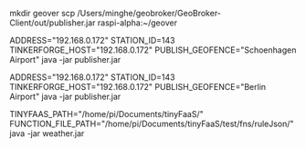 mkdir geover
scp /Users/minghe/geobroker/GeoBroker-Client/out/publisher.jar raspi-alpha:~/geover

ADDRESS="192.168.0.172" STATION_ID=143 TINKERFORGE_HOST="192.168.0.172" PUBLISH_GEOFENCE="Schoenhagen Airport" java -jar publisher.jar


ADDRESS="192.168.0.172" STATION_ID=143 TINKERFORGE_HOST="192.168.0.172" PUBLISH_GEOFENCE="Berlin Airport" java -jar publisher.jar

TINYFAAS_PATH="/home/pi/Documents/tinyFaaS/" FUNCTION_FILE_PATH="/home/pi/Documents/tinyFaaS/test/fns/ruleJson/" java -jar weather.jar
